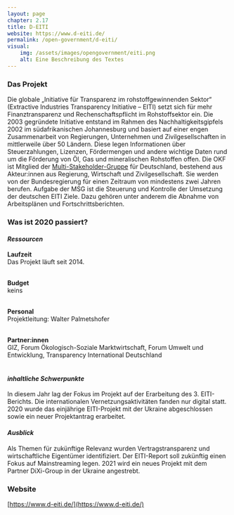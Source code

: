 ```yaml
---
layout: page
chapter: 2.17
title: D-EITI
website: https://www.d-eiti.de/
permalink: /open-government/d-eiti/
visual:
    img: /assets/images/opengovernment/eiti.png
    alt: Eine Beschreibung des Textes
---
```


### Das Projekt

Die globale „Initiative für Transparenz im rohstoffgewinnenden Sektor“ (Extractive Industries Transparency Initiative – EITI) setzt sich für mehr Finanztransparenz und Rechenschaftspflicht im Rohstoffsektor ein. Die 2003 gegründete Initiative entstand im Rahmen des Nachhaltigkeitsgipfels 2002 im südafrikanischen Johannesburg und basiert auf einer engen Zusammenarbeit von Regierungen, Unternehmen und Zivilgesellschaften in mittlerweile über 50 Ländern. Diese legen Informationen über Steuerzahlungen, Lizenzen, Fördermengen und andere wichtige Daten rund um die Förderung von Öl, Gas und mineralischen Rohstoffen offen. Die OKF ist Mitglied der [Multi-Stakeholder-Gruppe](https://d-eiti.de/eiti-in-deutschland-akteure-2/#elementor-action%3Aaction%3Dpopup%3Aopen%26settings%3DeyJpZCI6IjYzMjAiLCJ0b2dnbGUiOnRydWV9) für Deutschland, bestehend aus Akteur:innen aus Regierung, Wirtschaft und Zivilgesellschaft. Sie werden von der Bundesregierung für einen Zeitraum von mindestens zwei Jahren berufen. Aufgabe der MSG ist die Steuerung und Kontrolle der Umsetzung der deutschen EITI Ziele. Dazu gehören unter anderem die Abnahme von Arbeitsplänen und Fortschrittsberichten.

### Was ist 2020 passiert?

#### *Ressourcen*

  **Laufzeit** <br>
  Das Projekt läuft seit 2014.<br><br>
  
  **Budget** <br>
  keins<br><br>
  
  **Personal** <br>
  Projektleitung: Walter Palmetshofer<br><br>
  
  **Partner:innen** <br>
  GIZ, Forum Ökologisch-Soziale Marktwirtschaft, Forum Umwelt und Entwicklung, Transparency International Deutschland<br><br>
  
#### *inhaltliche Schwerpunkte*
In diesem Jahr lag der Fokus im Projekt auf der Erarbeitung des 3. EITI-Berichts. Die internationalen Vernetzungsaktivitäten fanden nur digital statt. 2020 wurde das einjährige EITI-Projekt mit der Ukraine abgeschlossen sowie ein neuer Projektantrag erarbeitet. 

#### *Ausblick*
Als Themen für zukünftige Relevanz wurden Vertragstransparenz und wirtschaftliche Eigentümer identifiziert. Der EITI-Report soll zukünftig einen Fokus auf Mainstreaming legen. 2021 wird ein neues Projekt mit dem Partner DiXi-Group in der Ukraine angestrebt. 

### Website

[https://www.d-eiti.de/](https://www.d-eiti.de/)
